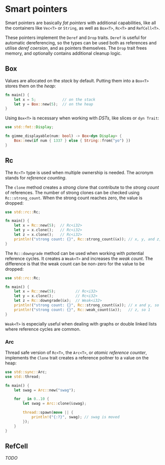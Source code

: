 # Smart pointers

Smart pointers are basically _fat pointers_ with additional capabilities, like
all the containers like `Vec<T>` or `String`, as well as `Box<T>`, `Rc<T>`
and `RefCell<T>`.

These pointers implement the `Deref` and `Drop` traits. `Deref` is useful for
automatic dereferencing, so the types can be used both as references and
utilise _deref coersion_, and as pointers themselves. The `Drop` trait frees
memory, and optionally contains additional cleanup logic.

## Box

Values are allocated on the _stack_ by default. Putting them into a `Box<T>`
stores them on the _heap_:

```rust
fn main() {
    let x = 5;            // on the stack
    let y = Box::new(5);  // on the heap
}
```

Using `Box<T>` is necessary when working with _DSTs_, like slices
or `dyn Trait`:

```rust
use std::fmt::Display;

fn gimme_displayable(num: bool) -> Box<dyn Display> {
    Box::new(if num { 1337 } else { String::from("yo") })
}
```

## Rc

The `Rc<T>` type is used when multiple ownership is needed. The acronym stands
for _reference counting_.

The `clone` method creates a _strong_ clone that contribute to the
_strong count_ of references. The number of strong clones can be checked using
`Rc::strong_count`. When the strong count reaches zero, the value is dropped:

```rust
use std::rc::Rc;

fn main() {
    let x = Rc::new(5);  // Rc<i32>
    let y = x.clone();   // Rc<i32>
    let z = x.clone();   // Rc<i32>
    println!("strong count: {}", Rc::strong_count(&x)); // x, y, and z, so 3
}
```

The `Rc::downgrade` method can be used when working with potential reference
cycles. It creates a `Weak<T>` and increases the _weak count_. The difference is
that the weak count can be non-zero for the value to be dropped:

```rust
use std::rc::Rc;

fn main() {
    let x = Rc::new(5);         // Rc<i32>
    let y = x.clone();          // Rc<i32>
    let z = Rc::downgrade(&x);  // Weak<i32>
    println!("strong count: {}", Rc::strong_count(&x)); // x and y, so 2
    println!("strong count: {}", Rc::weak_count(&x));   // z, so 1
}
```

`Weak<T>` is especially useful when dealing with graphs or double linked lists
where reference cycles are common.

### Arc

Thread safe version of `Rc<T>`, the `Arc<T>`, or _atomic reference counter_,
implements the `Clone` trait creates a reference poitner to a value on the heap:

```rust
use std::sync::Arc;
use std::thread;

fn main() {
    let swag = Arc::new("swag");

    for _ in 0..10 {
        let swag = Arc::clone(&swag);

        thread::spawn(move || {
            println!("{:?}", swag); // swag is moved
        });
    }
}
```

## RefCell

_TODO_
